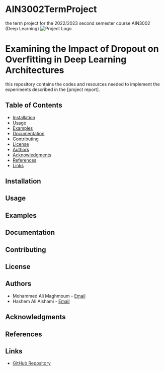 # AIN3002TermProject
the term project for the 2022/2023 second semester course AIN3002 (Deep Learning)
![Project Logo](https://cdn.discordapp.com/attachments/688277804680216605/1114577128869089330/bau.png) 

# Examining the Impact of Dropout on Overfitting in Deep Learning Architectures

this repository contains the codes and resources needed to implement the experiments described in the [project report].

## Table of Contents
- [Installation](#installation)
- [Usage](#usage)
- [Examples](#examples)
- [Documentation](#documentation)
- [Contributing](#contributing)
- [License](#license)
- [Authors](#authors)
- [Acknowledgments](#acknowledgments)
- [References](#references)
- [Links](#links)

## Installation
<!-- Provide installation instructions and prerequisites -->

## Usage
<!-- Explain how to use your project -->

## Examples
<!-- Include examples or screenshots -->

## Documentation
<!-- Provide links to additional documentation or tutorials -->

## Contributing
<!-- Explain how users can contribute to your project -->

## License
<!-- Specify the license under which your project is distributed -->

## Authors
- Mohammed Ali Maghmoum - [Email](mailto:mohamedali.maghmoum@bahcesehir.edu.tr)
- Hashem Ali Alshami - [Email](mailto:ali.alshami1@bahcesehir.edu.tr)

## Acknowledgments
<!-- Acknowledge any individuals, organizations, or resources you want to thank -->

## References
<!-- List any referenced sources or papers -->

## Links
- [GitHub Repository](https://github.com/Magmuma/AIN3002TermProject)
